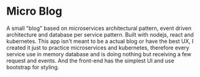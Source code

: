 # Micro Blog

A small "blog" based on microservices architectural pattern, event driven architecture and database per service pattern. Built with nodejs, react and kubernetes.
This app isn't meant to be a actual blog or have the best UX, I created it just to practice microservices and kubernetes, therefore every service use in memory database 
and is doing nothing but receiving a few request and events. And the front-end has the simplest UI and use bootstrap for styling.
